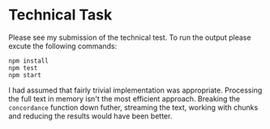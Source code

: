 # Technical Task

Please see my submission of the technical test. To run the output please excute the following commands:

    npm install
    npm test
    npm start

I had assumed that fairly trivial implementation was appropriate. Processing the full text in memory isn't the 
most efficient approach. Breaking the `concordance` function down futher, streaming the text, working with
chunks and reducing the results would have been better.